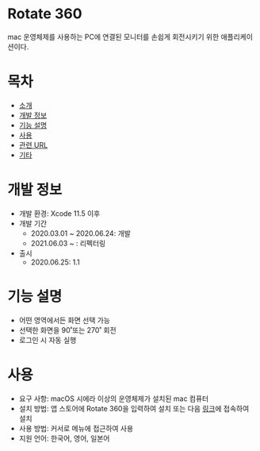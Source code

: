 # Rotate 360
mac 운영체제를 사용하는 PC에 연결된 모니터를 손쉽게 회전시키기 위한 애플리케이션이다. 

# 목차
- [소개](#프로젝트-제목)
- [개발 정보](#개발-정보)
- [기능 설명](#기능-설명)
- [사용](#사용)
- [관련 URL](#관련-URL)
- [기타](#기타)

# 개발 정보
- 개발 환경: Xcode 11.5 이후
- 개발 기간
    - 2020.03.01 ~ 2020.06.24: 개발
    - 2021.06.03 ~ : 리펙터링
- 출시
    - 2020.06.25: 1.1

# 기능 설명
- 어떤 영역에서든 화면 선택 가능
- 선택한 화면을 90˚또는 270˚ 회전
- 로그인 시 자동 실행

# 사용
- 요구 사항: macOS 시에라 이상의 운영체제가 설치된 mac 컴퓨터
- 설치 방법: 앱 스토어에 Rotate 360을 입력하여 설치 또는 다음 [링크](https://apps.apple.com/kr/app/rotate-360/id1519786106?l=ko&mt=12)에 접속하여 설치
- 사용 방법: 커서로 메뉴에 접근하여 사용
- 지원 언어: 한국어, 영어, 일본어
